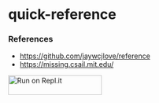 # quick-reference

### References
 - https://github.com/jaywcjlove/reference
 - https://missing.csail.mit.edu/
 
 
<a href="https://repl.it/github/alist-org/alist-replit">
  <img alt="Run on Repl.it" src="https://github.com/jssonx/quick-reference" style="height: 40px; width: 190px;" />
</a>

